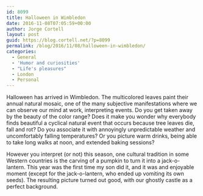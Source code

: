 ```yaml
---
id: 8099
title: Halloween in Wimbledon
date: 2016-11-08T07:05:59+00:00
author: Jorge Cortell
layout: post
guid: https://blog.cortell.net/?p=8099
permalink: /blog/2016/11/08/halloween-in-wimbledon/
categories:
  - General
  - 'Humor and curiosities'
  - "Life's pleasures"
  - London
  - Personal
---
```


  
Halloween has arrived in Wimbledon. The multicolored leaves paint their annual natural mosaic, one of the many subjective manifestations where we can observe our mind at work, interpreting events. Do you get taken away by the beauty of the color range? Does it make you wonder why everybody finds beautiful a cyclical natural event that occurs because tree leaves die, fall and rot? Do you associate it with annoyingly unpredictable weather and uncomfortably falling temperatures? Or you picture warm drinks, being able to take long walks at noon, and extended baking sessions?

However you interpret (or not) this season, one cultural tradition in some Western countries is the carving of a pumpkin to turn it into a jack-o-lantern. This year was the first time my son did it, and it was and enjoyable moment (except for the jack-o-lantern, who ended up vomiting its own seeds). The resulting picture turned out good, with our ghostly castle as a perfect background.